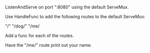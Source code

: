 ListenAndServe on port ":8080" using the default ServeMux.

Use HandleFunc to add the following routes to the default ServeMux:

"/"
"/dog/"
"/me/

Add a func for each of the routes.

Have the "/me/" route print out your name.
